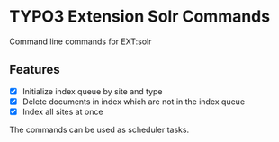 # TYPO3 Extension Solr Commands

Command line commands for EXT:solr

## Features

* [x] Initialize index queue by site and type
* [x] Delete documents in index which are not in the index queue
* [x] Index all sites at once

The commands can be used as scheduler tasks.
